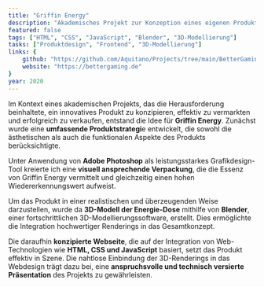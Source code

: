 ```yaml
---
title: "Griffin Energy"
description: "Akademisches Projekt zur Konzeption eines eigenen Produkts"
featured: false
tags: ["HTML", "CSS", "JavaScript", "Blender", "3D-Modellierung"]
tasks: ["Produktdesign", "Frontend", "3D-Modellierung"]
links: {
    github: "https://github.com/Aquitano/Projects/tree/main/BetterGaming",
    website: "https://bettergaming.de"
}
year: 2020
---
```


Im Kontext eines akademischen Projekts, das die Herausforderung beinhaltete, ein innovatives Produkt zu konzipieren, effektiv zu vermarkten und erfolgreich zu verkaufen, entstand die Idee für **Griffin Energy**. Zunächst wurde eine **umfassende Produktstrategi**e entwickelt, die sowohl die ästhetischen als auch die funktionalen Aspekte des Produkts berücksichtigte.

Unter Anwendung von **Adobe Photoshop** als leistungsstarkes Grafikdesign-Tool kreierte ich eine **visuell ansprechende Verpackung**, die die Essenz von Griffin Energy vermittelt und gleichzeitig einen hohen Wiedererkennungswert aufweist.

Um das Produkt in einer realistischen und überzeugenden Weise darzustellen, wurde da **3D-Modell der Energie-Dose** mithilfe von **Blender**, einer fortschrittlichen 3D-Modellierungssoftware, erstellt. Dies ermöglichte die Integration hochwertiger Renderings in das Gesamtkonzept.

Die daraufhin **konzipierte Webseite**, die auf der Integration von Web-Technologien wie **HTML, CSS und JavaScript** basiert, setzt das Produkt effektiv in Szene. Die nahtlose Einbindung der 3D-Renderings in das Webdesign trägt dazu bei, eine **anspruchsvolle und technisch versierte Präsentation** des Projekts zu gewährleisten.